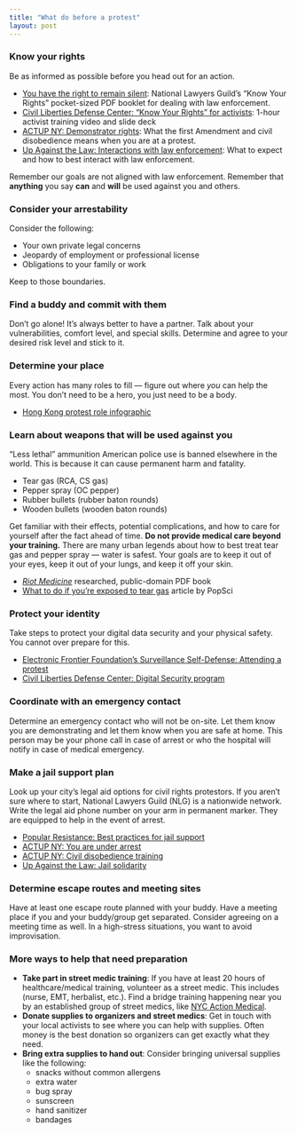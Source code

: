 ```yaml
---
title: "What do before a protest"
layout: post
---
```


### Know your rights
Be as informed as possible before you head out for an action.
* [You have the right to remain silent](https://www.nlg.org/know-your-rights): National Lawyers Guild’s “Know Your Rights” pocket-sized PDF booklet for dealing with law enforcement.
* [Civil Liberties Defense Center: “Know Your Rights” for activists](https://cldc.org/know-your-rights-for-activists/): 1-hour activist training video and slide deck
* [ACTUP NY: Demonstrator rights](https://actupny.org/documents/demomanual/atthedemo.html): What the first Amendment and civil disobedience means when you are at a protest.
* [Up Against the Law: Interactions with law enforcement](http://upagainstthelaw.org/interactions-with-law-enforcement/): What to expect and how to best interact with law enforcement.

Remember our goals are not aligned with law enforcement. Remember that **anything** you say **can** and **will** be used against you and others.

### Consider your arrestability
Consider the following:
* Your own private legal concerns
* Jeopardy of employment or professional license
* Obligations to your family or work

Keep to those boundaries. 

### Find a buddy and commit with them
Don’t go alone! It’s always better to have a partner. Talk about your vulnerabilities, comfort level, and special skills. Determine and agree to your desired risk level and stick to it.

### Determine your place
Every action has many roles to fill — figure out where _you_ can help the most. You don’t need to be a hero, you just need to be a body.
* [Hong Kong protest role infographic](https://i.imgur.com/su1Z6X1.jpg)

### Learn about weapons that will be used against you
“Less lethal” ammunition American police use is banned elsewhere in the world. This is because it can cause permanent harm and fatality. 
* Tear gas (RCA, CS gas)
* Pepper spray (OC pepper)
* Rubber bullets (rubber baton rounds)
* Wooden bullets (wooden baton rounds)

Get familiar with their effects, potential complications, and how to care for yourself after the fact ahead of time. **Do not provide medical care beyond your training.** There are many urban legends about how to best treat tear gas and pepper spray — water is safest. Your goals are to keep it out of your eyes, keep it out of your lungs, and keep it off your skin.
* [_Riot Medicine_](https://riotmedicine.net/) researched, public-domain PDF book
* [What to do if you’re exposed to tear gas](https://www.popsci.com/story/diy/tear-gas-guide/) article by PopSci

### Protect your identity
Take steps to protect your digital data security and your physical safety. You cannot over prepare for this.
* [Electronic Frontier Foundation’s Surveillance Self-Defense: Attending a protest](https://ssd.eff.org/en/module/attending-protest)
* [Civil Liberties Defense Center: Digital Security program](https://cldc.org/security/)

### Coordinate with an emergency contact
Determine an emergency contact who will not be on-site. Let them know you are demonstrating and let them know when you are safe at home. This person may be your phone call in case of arrest or who the hospital will notify in case of medical emergency.

### Make a jail support plan
Look up your city’s legal aid options for civil rights protestors. If you aren’t sure where to start, National Lawyers Guild (NLG) is a nationwide network. Write the legal aid phone number on your arm in permanent marker. They are equipped to help in the event of arrest. 

* [Popular Resistance: Best practices for jail support](https://popularresistance.org/best-practices-for-jail-support/)
* [ACTUP NY: You are under arrest](https://actupny.org/documents/demomanual/underarrest.html)
* [ACTUP NY: Civil disobedience training](https://actupny.org/documents/CDdocuments/Legal.html)
* [Up Against the Law: Jail solidarity](http://upagainstthelaw.org/jail-solidarity/) 

### Determine escape routes and meeting sites
Have at least one escape route planned with your buddy. Have a meeting place if you and your buddy/group get separated. Consider agreeing on a meeting time as well. In a high-stress situations, you want to avoid improvisation.

### More ways to help that need preparation

* **Take part in street medic training**: If you have at least 20 hours of healthcare/medical training, volunteer as a street medic. This includes (nurse, EMT, herbalist, etc.). Find a bridge training happening near you by an established group of street medics, like [NYC Action Medical](https://www.facebook.com/NYCactionmedical).
* **Donate supplies to organizers and street medics**: Get in touch with your local activists to see where you can help with supplies. Often money is the best donation so organizers can get exactly what they need. 
* **Bring extra supplies to hand out**: Consider bringing universal supplies like the following:
  * snacks without common allergens
  * extra water
  * bug spray
  * sunscreen
  * hand sanitizer
  * bandages

